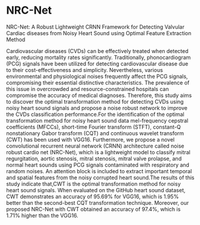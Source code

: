 # NRC-Net
NRC-Net: A Robust Lightweight CRNN Framework for Detecting Valvular Cardiac diseases from Noisy Heart Sound using Optimal Feature Extraction Method

Cardiovascular diseases (CVDs) can be effectively treated when detected early, reducing mortality rates significantly. Traditionally, phonocardiogram (PCG) signals have been utilized for detecting cardiovascular disease due to their cost-effectiveness and simplicity. Nevertheless, various environmental and physiological noises frequently affect the PCG signals, compromising their essential distinctive characteristics. The prevalence of this issue in overcrowded and resource-constrained hospitals can compromise the accuracy of medical diagnoses. Therefore, this study aims to discover the optimal transformation method for detecting CVDs using noisy heart sound signals and propose a noise robust network to improve the CVDs classification performance.For the identification of the optimal transformation method for noisy heart sound data mel-frequency cepstral coefficients (MFCCs), short-time Fourier transform (STFT), constant-Q nonstationary Gabor transform (CQT) and continuous wavelet transform (CWT) has been used with VGG16. Furthermore, we propose a novel convolutional recurrent neural network (CRNN) architecture called noise robust cardio net (NRC-Net), which is a lightweight model to classify mitral regurgitation, aortic stenosis, mitral stenosis, mitral valve prolapse, and normal heart sounds using PCG signals contaminated with respiratory and random noises. An attention block is included to extract important temporal and spatial features from the noisy corrupted heart sound.The results of this study indicate that,CWT is the optimal transformation method for noisy heart sound signals. When evaluated on the GitHub heart sound dataset, CWT demonstrates an accuracy of 95.69% for VGG16, which is 1.95% better than the second-best CQT transformation technique. Moreover, our proposed NRC-Net with CWT obtained an accuracy of 97.4%, which is 1.71% higher than the VGG16.


